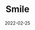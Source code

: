 ---
title: Smile
id: smile
license: Unsplash License
licenseUrl: https://unsplash.com/license
resolution: 3024x4032
date: 2022-02-25
camera: Google Pixel 4a
lens: Pixel 4a back camera
iso: 222
focalLength: 4.38mm
shutterSpeed: 1/25
aperture: f/1.73
---